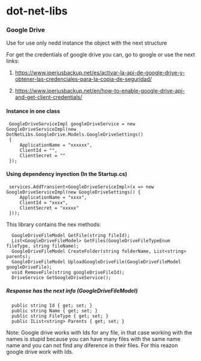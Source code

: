 # dot-net-libs

### Google Drive

Use for use only nedd instance the object with the next structure


For get the credentials of google drive you can, go to google or use the next links:

1. https://www.iperiusbackup.net/es/activar-la-api-de-google-drive-y-obtener-las-credenciales-para-la-copia-de-seguridad/

1. https://www.iperiusbackup.net/en/how-to-enable-google-drive-api-and-get-client-credentials/


#### Instance in one class

```
 GoogleDriveServiceImpl googleDriveService = new GoogleDriveServiceImpl(new DotNetLibs.GoogleDrive.Models.GoogleDriveSettings()
 {
     ApplicationName = "xxxxxx",
     ClientId = "",
     ClientSecret = ""
 });
```

#### Using dependency inyection (In the Startup.cs)

```
 services.AddTransient<GoogleDriveServiceImpl>(x => new GoogleDriveServiceImpl(new GoogleDriveSettings() {
     ApplicationName = "xxxx",
     ClientId = "xxxx",
     ClientSecret = "xxxxx"
 }));
```

This library contains the nex methods: 

```
  GoogleDriveFileModel GetFile(string fileId);
  List<GoogleDriveFileModel> GetFiles(GoogleDriveFileTypeEnum fileType, string fileName);
  GoogleDriveFileModel CreateFolder(string folderName, List<string> parents);
  GoogleDriveFileModel UploadGoogleDriveFile(GoogleDriveFileModel googleDriveFile);
  void RemoveFile(string googleDriveFileId);
  DriveService GetGoogleDriveService();

```

##### Response has the next info (GoogleDriveFileModel)

```
  public string Id { get; set; }
  public string Name { get; set; }
  public string FileType { get; set; }
  public IList<string> Parents { get; set; }
```

Note: Google drive works with Ids for any file, in that case working with the names is stupid because you can have many files with the same name name and you can not find any diference in their files.
For this reazon google drive work with Ids.
